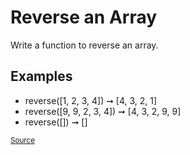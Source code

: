 <h1>Reverse an Array</h1>

<p>Write a function to reverse an array.</p>

<h2>Examples</h2>
<ul>
	<li>reverse([1, 2, 3, 4]) ➞ [4, 3, 2, 1]</li>
	<li>reverse([9, 9, 2, 3, 4]) ➞ [4, 3, 2, 9, 9]</li>
	<li>reverse([]) ➞ []</li>
</ul>

<small><a href="kJQYTCCWSnzhXG9dn">Source</a></small>